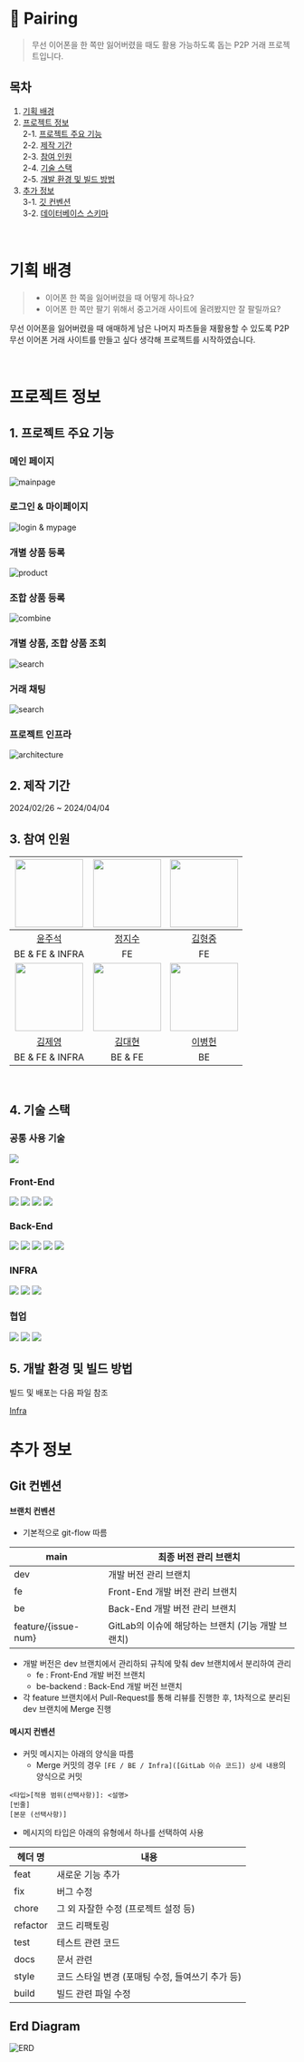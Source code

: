 # 🎎 Pairing

> 무선 이어폰을 한 쪽만 잃어버렸을 때도 활용 가능하도록 돕는 P2P 거래 프로젝트입니다.

## 목차

1. [기획 배경](#기획-배경)
2. [프로젝트 정보](#프로젝트-정보)  
   2-1. [프로젝트 주요 기능](#1-프로젝트-주요-기능)  
   2-2. [제작 기간](#2-제작-기간)  
   2-3. [참여 인원](#3-참여-인원)  
   2-4. [기술 스택](#4-기술-스택)  
   2-5. [개발 환경 및 빌드 방법](#5-개발-환경-및-빌드-방법)
3. [추가 정보](#추가-정보)  
   3-1. [깃 컨벤션](#git-컨벤션)  
   3-2. [데이터베이스 스키마](#데이터베이스-스키마)

<br/>

# 기획 배경

>
> - 이어폰 한 쪽을 잃어버렸을 때 어떻게 하나요?
> - 이어폰 한 쪽만 팔기 위해서 중고거래 사이트에 올려봤지만 잘 팔릴까요?

무선 이어폰을 잃어버렸을 때 애매하게 남은 나머지 파츠들을 재활용할 수 있도록 P2P 무선 이어폰 거래 사이트를 만들고 싶다 생각해 프로젝트를 시작하였습니다.

<br/>

# 프로젝트 정보

## 1. 프로젝트 주요 기능

### 메인 페이지
![mainpage](/uploads/9bcd06615ca3cdb25c2a5e112ce8c45f/mainpage.PNG)

### 로그인 & 마이페이지
![login & mypage](/uploads/685fc2c584e5fcc6a117f342b8d34c66/login.gif)

### 개별 상품 등록
![product](/uploads/4e8ea549d0fbf16ea7e646491e8403b6/product.gif)

### 조합 상품 등록
![combine](/uploads/8d6dc7892d41253151defd45d47c3784/last.gif)

### 개별 상품, 조합 상품 조회
![search](/uploads/a8388dba094fe18552a8d981875f05e2/search.gif)

### 거래 채팅
![search](/uploads/f8d7f09b916ebe5207b2e068f0aa1ea7/chat.PNG)

### 


### 프로젝트 인프라

![architecture](/uploads/d889c489f034e1eaf43059ab04fcbeb0/%EC%95%84%ED%82%A4_pairing_final.PNG)

## 2. 제작 기간

2024/02/26 ~ 2024/04/04

## 3. 참여 인원

| <img src="https://github.com/AMIVAYUN.png" width="120" height="120"/>  |   <img src="https://github.com/d2doo.png" width="120" height="120">   | <img src="https://github.com/dkdo1406.png" width="120" height="120"> | 
|:----------------------------------------------------------------------:|:---------------------------------------------------------------------:|:--------------------------------------------------------------------:| 
|                   [윤주석](https://github.com/AMIVAYUN)                   |                    [정지수](https://github.com/d2doo)                    |                  [김형중](https://github.com/dkdo1406)                  |
|                            BE & FE & INFRA                             |                                  FE                                   |                                  FE                                  |
|  <img src="https://github.com/kjy0349.png" width="120" height="120">   | <img src="https://github.com/Hyunnique.png" width="120" height="120"> | <img src="https://github.com/Hunnibs.png" width="120" height="120"/> | 
|                   [김제영](https://github.com/kjy0349)                    |                  [김대현](https://github.com/Hyunnique)                  |                  [이병헌](https://github.com/Hunnibs)                   |
|                            BE & FE & INFRA                             |                                BE & FE                                |                                  BE                                  |

<br/>

## 4. 기술 스택

### 공통 사용 기술

<img src="https://img.shields.io/badge/JWT-A100FF?style=for-the-badge">

### Front-End
<img src="https://img.shields.io/badge/typescript-3178C6?style=for-the-badge"> <img src="https://img.shields.io/badge/react-61DAFB?style=for-the-badge"> <img src="https://img.shields.io/badge/zustand-592E42?style=for-the-badge"> <img src="https://img.shields.io/badge/tailwind_css-06B6D4?style=for-the-badge">

### Back-End

<img src="https://img.shields.io/badge/java_21-007396?style=for-the-badge"> <img src="https://img.shields.io/badge/Postgre-4479A1?style=for-the-badge"> <img src="https://img.shields.io/badge/springboot_3-6DB33F?style=for-the-badge"> <img src="https://img.shields.io/badge/JPA-FFFFCC?style=for-the-badge"> <img src="https://img.shields.io/badge/KAFKA-9e00ff?style=for-the-badge"> 

### INFRA

<img src="https://img.shields.io/badge/DOCKER-1d63ed?style=for-the-badge"> <img src="https://img.shields.io/badge/JENKINS-cc3631?style=for-the-badge"> <img src="https://img.shields.io/badge/aws_EC2-ed8233?style=for-the-badge">

### 협업

<img src="https://img.shields.io/badge/git-F05032?style=for-the-badge&logo=git&logoColor=white"> <img src="https://img.shields.io/badge/jira-0052CC?style=for-the-badge&logo=jira&logoColor=white">  <img src="https://img.shields.io/badge/notion-000000?style=for-the-badge&logo=notion&logoColor=white"> 

## 5. 개발 환경 및 빌드 방법

빌드 및 배포는 다음 파일 참조

[Infra](./exec/포팅_메뉴얼.md)

# 추가 정보

Git 컨벤션
---

#### 브랜치 컨벤션

- 기본적으로 git-flow 따름

| main                | 최종 버전 관리 브랜치                     |
|---------------------|----------------------------------|
| dev                 | 개발 버전 관리 브랜치                     |
| fe                  | Front-End 개발 버전 관리 브랜치           |
| be                  | Back-End 개발 버전 관리 브랜치            |
| feature/{issue-num} | GitLab의 이슈에 해당하는 브랜치 (기능 개발 브랜치) |

- 개발 버전은 dev 브랜치에서 관리하되 규칙에 맞춰 dev 브랜치에서 분리하여 관리
    - fe : Front-End 개발 버전 브랜치
    - be-backend : Back-End 개발 버전 브랜치
- 각 feature 브랜치에서 Pull-Request를 통해 리뷰를 진행한 후, 1차적으로 분리된 dev 브랜치에 Merge 진행

#### 메시지 컨벤션

- 커밋 메시지는 아래의 양식을 따름
    - Merge 커밋의 경우 `[FE / BE / Infra]([GitLab 이슈 코드]) 상세 내용`의 양식으로 커밋

```
<타입>[적용 범위(선택사항)]: <설명>
[빈줄]
[본문 (선택사항)]
```

- 메시지의 타입은 아래의 유형에서 하나를 선택하여 사용

| 헤더 명     | 내용                            |
|----------|-------------------------------|
| feat     | 새로운 기능 추가                     |
| fix      | 버그 수정                         |
| chore    | 그 외 자잘한 수정 (프로젝트 설정 등)        |
| refactor | 코드 리팩토링                       |
| test     | 테스트 관련 코드                     |
| docs     | 문서 관련                         |
| style    | 코드 스타일 변경 (포매팅 수정, 들여쓰기 추가 등) |
| build    | 빌드 관련 파일 수정                   |

Erd Diagram
---
![ERD](/uploads/b54c8851cdc80de97583b181392f655e/pairing_erd.png)

